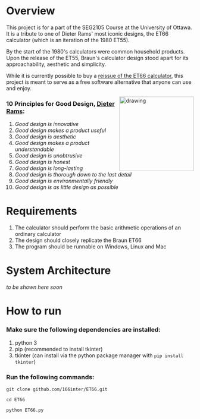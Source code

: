 # Overview

This project is for a part of the SEG2105 Course at the University of Ottawa. It is a tribute to one of Dieter Rams' most iconic designs, the ET66 calculator (which is an iteration of the 1980 ET55).

By the start of the 1980's calculators were common household products. Upon the release of the ET55, Braun's calculator design stood apart for its approachability, aesthetic and simplicity.

While it is currently possible to buy a [reissue of the ET66 calculator](https://www.amazon.ca/Braun-BNE001BK-Reissue-Calculator-Black/dp/B00DUDU2Q6), this project is meant to serve as a free software alternative that anyone can use and enjoy.

<img style="float: right;" src="https://images-na.ssl-images-amazon.com/images/I/619wcNR9O5L._AC_SL1500_.jpg" alt="drawing" width="200"/>

### 10 Principles for Good Design, [Dieter Rams](https://ifworlddesignguide.com/design-specials/dieter-rams-10-principles-for-good-design):

1. *Good design is innovative*
2. *Good design makes a product useful*
3. *Good design is aesthetic*
4. *Good design makes a product understandable*
5. *Good design is unobtrusive*
6. *Good design is honest*
7. *Good design is long-lasting*
8. *Good design is thorough down to the last detail*
9. *Good design is environmentally friendly*
10. *Good design is as little design as possible*

# Requirements

   1. The calculator should perform the basic arithmetic operations of an ordinary calculator
   2. The design should closely replicate the Braun ET66
   3. The program should be runnable on Windows, Linux and Mac

# System Architecture
*to be shown here soon*

# How to run

### Make sure the following dependencies are installed:

   1. python 3
   2. pip (recommended to install tkinter)
   3. tkinter (can install via the python package manager with `pip install tkinter`)


### Run the following commands:

   `git clone github.com/166inter/ET66.git`

   `cd ET66`

   `python ET66.py`
